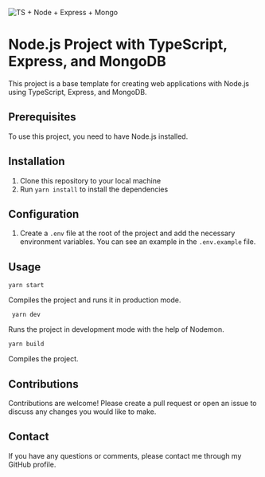 ![TS + Node + Express + Mongo](https://user-images.githubusercontent.com/10678997/57565876-01281b00-73f8-11e9-8d86-911faa4a6c0f.png)

# Node.js Project with TypeScript, Express, and MongoDB

This project is a base template for creating web applications with Node.js using TypeScript, Express, and MongoDB.

## Prerequisites

To use this project, you need to have Node.js installed.

## Installation

1. Clone this repository to your local machine
2. Run `yarn install` to install the dependencies

## Configuration

1. Create a `.env` file at the root of the project and add the necessary environment variables. You can see an example in the `.env.example` file.

## Usage

`yarn start`

Compiles the project and runs it in production mode.

` yarn dev`

Runs the project in development mode with the help of Nodemon.

`yarn build`

Compiles the project.

## Contributions

Contributions are welcome! Please create a pull request or open an issue to discuss any changes you would like to make.

## Contact

If you have any questions or comments, please contact me through my GitHub profile.
